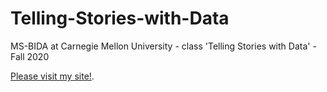 # Telling-Stories-with-Data
MS-BIDA at Carnegie Mellon University - class 'Telling Stories with Data' - Fall 2020

[Please visit my site!](https://ajferrara.github.io/Telling-Stories-with-Data/).
